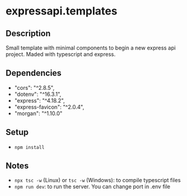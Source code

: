 # expressapi.templates

## Description
Small template with minimal components to begin a new express api project. Maded with typescript and express.

## Dependencies
- "cors": "^2.8.5",
- "dotenv": "^16.3.1",
- "express": "^4.18.2",
- "express-favicon": "^2.0.4",
- "morgan": "^1.10.0"

## Setup
- `npm install`

## Notes

- `npx tsc -w` (Linux) or `tsc -w` (Windows): to compile typescript files
- `npm run dev`: to run the server. You can change port in .env file